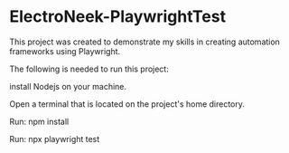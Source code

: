 # ElectroNeek-PlaywrightTest

This project was created to demonstrate my skills in creating automation frameworks using Playwright.

The following is needed to run this project:

install Nodejs on your machine.

Open a terminal that is located on the project's home directory.

Run: npm install

Run: npx playwright test
